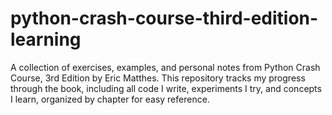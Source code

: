 # python-crash-course-third-edition-learning
A collection of exercises, examples, and personal notes from Python Crash Course, 3rd Edition by Eric Matthes.  This repository tracks my progress through the book, including all code I write, experiments I try, and concepts I learn, organized by chapter for easy reference.
